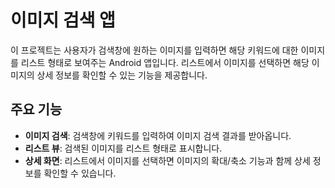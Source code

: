 # 이미지 검색 앱

이 프로젝트는 사용자가 검색창에 원하는 이미지를 입력하면 해당 키워드에 대한 이미지를 리스트 형태로 보여주는 Android 앱입니다. 리스트에서 이미지를 선택하면 해당 이미지의 상세 정보를 확인할 수 있는 기능을 제공합니다.

## 주요 기능
- **이미지 검색**: 검색창에 키워드를 입력하여 이미지 검색 결과를 받아옵니다.
- **리스트 뷰**: 검색된 이미지를 리스트 형태로 표시합니다.
- **상세 화면**: 리스트에서 이미지를 선택하면 이미지의 확대/축소 기능과 함께 상세 정보를 확인할 수 있습니다.
